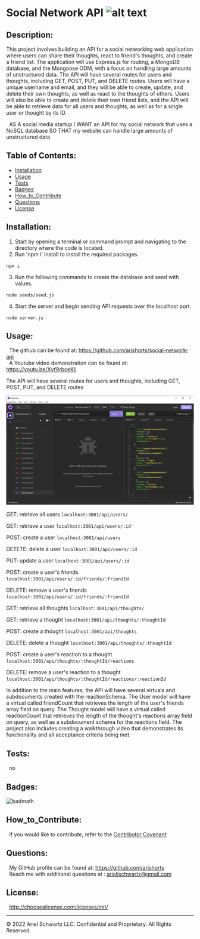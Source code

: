 # Social Network API ![alt text](https://img.shields.io/badge/License-MIT-blue.svg)

## Description:

This project involves building an API for a social networking web application where users can share their thoughts, react to friend's thoughts, and create a friend list. The application will use Express.js for routing, a MongoDB database, and the Mongoose ODM, with a focus on handling large amounts of unstructured data. The API will have several routes for users and thoughts, including GET, POST, PUT, and DELETE routes. Users will have a unique username and email, and they will be able to create, update, and delete their own thoughts, as well as react to the thoughts of others. Users will also be able to create and delete their own friend lists, and the API will be able to retrieve data for all users and thoughts, as well as for a single user or thought by its ID.

&nbsp; AS A social media startup
I WANT an API for my social network that uses a NoSQL database
SO THAT my website can handle large amounts of unstructured data

## Table of Contents:

- [Installation](#installation)
- [Usage](#usage)
- [Tests](#tests)
- [Badges](#badges)
- [How_to_Contribute](#how_to_contribute)
- [Questions](#questions)
- [License](#license)

## Installation:

1. Start by opening a terminal or command prompt and navigating to the directory where the code is located.
   <br>
2. Run 'npm i' install to install the required packages.
   <br>

```
npm i
```

3. Run the following commands to create the database and seed with values.

```
node seeds/seed.js
```

4. Start the server and begin sending API requests over the localhost port.

```
node server.js
```

## Usage:

&nbsp; The github can be found at: https://github.com/arishorts/social-network-api <br>
&nbsp; A Youtube video demonstration can be found at: https://youtu.be/Xvf9rbceKlI

The API will have several routes for users and thoughts, including GET, POST, PUT, and DELETE routes

!['alt text](./assets/images/demo.jpg)

GET: retrieve all users
`localhost:3001/api/users/`

GET: retrieve a user
`localhost:3001/api/users/:id`

POST: create a user
`localhost:3001/api/users`

DETETE: delete a user
`localhost:3001/api/users/:id`

PUT: update a user
`localhost:3001/api/users/:id`

POST: create a user's friends
`localhost:3001/api/users/:id/friends/:friendId`

DELETE: remove a user's friends
`localhost:3001/api/users/:id/friends/:friendId`

GET: retrieve all thoughts
`localhost:3001/api/thoughts/`

GET: retrieve a thought
`localhost:3001/api/thoughts/:thoughtId`

POST: create a thought
`localhost:3001/api/thoughts`

DELETE: delete a thought
`localhost:3001/api/thoughts/:thoughtId`

POST: create a user's reaction to a thought
`localhost:3001/api/thoughts/:thoughtId/reactions`

DELETE: remove a user's reaction to a thought
`localhost:3001/api/thoughts/:thoughtId/reactions/:reactionId`

In addition to the main features, the API will have several virtuals and subdocuments created with the reactionSchema. The User model will have a virtual called friendCount that retrieves the length of the user's friends array field on query. The Thought model will have a virtual called reactionCount that retrieves the length of the thought's reactions array field on query, as well as a subdocument schema for the reactions field. The project also includes creating a walkthrough video that demonstrates its functionality and all acceptance criteria being met.

## Tests:

&nbsp; no

## Badges:

![badmath](https://img.shields.io/badge/JavaScript-100%25-purple)

## How_to_Contribute:

&nbsp; If you would like to contribute, refer to the [Contributor Covenant](https://www.contributor-covenant.org/)

## Questions:

&nbsp; My GitHub profile can be found at: https://github.com/arishorts
<br>&nbsp; Reach me with additional questions at : arieljschwartz@gmail.com

## License:

&nbsp; http://choosealicense.com/licenses/mit/

---

© 2022 Ariel Schwartz LLC. Confidential and Proprietary. All Rights Reserved.
